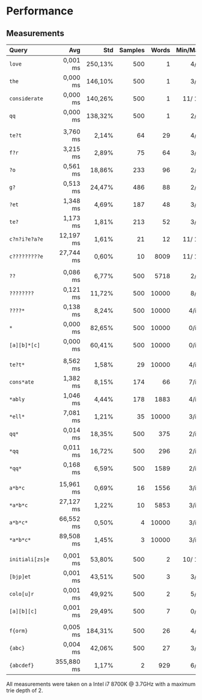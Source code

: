# Performance

## Measurements

| Query           | Avg          | Std     | Samples | Words   | Min/Max | Combinations | Optimization         |
| :-------------- | -----------: | ------: | ------: | ------: | ------: | -----------: | -------------------: |
| `love`          |     0,001 ms | 250,13% |     500 |       1 |   4/  4 |            1 |            WordIndex |
| `the`           |     0,000 ms | 146,10% |     500 |       1 |   3/  3 |            1 |            WordIndex |
| `considerate`   |     0,000 ms | 140,26% |     500 |       1 |  11/ 11 |            1 |            WordIndex |
| `qq`            |     0,000 ms | 138,32% |     500 |       1 |   2/  2 |            1 |            WordIndex |
|                 |              |         |         |         |         |              |                      |
| `te?t`          |     3,760 ms |   2,14% |      64 |      29 |   4/  4 |          inf |                      |
| `f?r`           |     3,215 ms |   2,89% |      75 |      64 |   3/  3 |          inf |                      |
| `?o`            |     0,561 ms |  18,86% |     233 |      96 |   2/  2 |          inf |                      |
| `g?`            |     0,513 ms |  24,47% |     486 |      88 |   2/  2 |          inf |                      |
| `?et`           |     1,348 ms |   4,69% |     187 |      48 |   3/  3 |          inf |                      |
| `te?`           |     1,173 ms |   1,81% |     213 |      52 |   3/  3 |          inf |                      |
| `c?n?i?e?a?e`   |    12,197 ms |   1,61% |      21 |      12 |  11/ 11 |          inf |                      |
| `c?????????e`   |    27,744 ms |   0,60% |      10 |    8009 |  11/ 11 |          inf |                      |
|                 |              |         |         |         |         |              |                      |
| `??`            |     0,086 ms |   6,77% |     500 |    5718 |   2/  2 |          inf |     PlaceholdersOnly |
| `????????`      |     0,121 ms |  11,72% |     500 |   10000 |   8/  8 |          inf |     PlaceholdersOnly |
| `????*`         |     0,138 ms |   8,24% |     500 |   10000 |   4/inf |          inf |     PlaceholdersOnly |
| `*`             |     0,000 ms |  82,65% |     500 |   10000 |   0/inf |          inf |             MatchAny |
| `[a][b]*[c]`    |     0,000 ms |  60,41% |     500 |   10000 |   0/inf |          inf |             MatchAny |
|                 |              |         |         |         |         |              |                      |
| `te?t*`         |     8,562 ms |   1,58% |      29 |   10000 |   4/inf |          inf |                      |
| `cons*ate`      |     1,382 ms |   8,15% |     174 |      66 |   7/inf |          inf |                      |
| `*ably`         |     1,046 ms |   4,44% |     178 |    1883 |   4/inf |          inf |                      |
| `*ell*`         |     7,081 ms |   1,21% |      35 |   10000 |   3/inf |          inf |                      |
| `qq*`           |     0,014 ms |  18,35% |     500 |     375 |   2/inf |          inf |                      |
| `*qq`           |     0,011 ms |  16,72% |     500 |     296 |   2/inf |          inf |                      |
| `*qq*`          |     0,168 ms |   6,59% |     500 |    1589 |   2/inf |          inf |                      |
|                 |              |         |         |         |         |              |                      |
| `a*b*c`         |    15,961 ms |   0,69% |      16 |    1556 |   3/inf |          inf |                      |
| `*a*b*c`        |    27,127 ms |   1,22% |      10 |    5853 |   3/inf |          inf |                      |
| `a*b*c*`        |    66,552 ms |   0,50% |       4 |   10000 |   3/inf |          inf |                      |
| `*a*b*c*`       |    89,508 ms |   1,45% |       3 |   10000 |   3/inf |          inf |                      |
|                 |              |         |         |         |         |              |                      |
| `initiali[zs]e` |     0,001 ms |  53,80% |     500 |       2 |  10/ 10 |            2 |            WordIndex |
| `[bjp]et`       |     0,001 ms |  43,51% |     500 |       3 |   3/  3 |            3 |            WordIndex |
| `colo[u]r`      |     0,001 ms |  49,92% |     500 |       2 |   5/  6 |            2 |            WordIndex |
| `[a][b][c]`     |     0,001 ms |  29,49% |     500 |       7 |   0/  3 |            8 |            WordIndex |
|                 |              |         |         |         |         |              |                      |
| `f{orm}`        |     0,005 ms | 184,31% |     500 |      26 |   4/  4 |           27 |            WordIndex |
| `{abc}`         |     0,004 ms |  42,06% |     500 |      27 |   3/  3 |           27 |            WordIndex |
| `{abcdef}`      |   355,880 ms |   1,17% |       2 |     929 |   6/  6 |        46656 |                      |

All measurements were taken on a Intel i7 8700K @ 3.7GHz with a maximum trie depth of 2.
